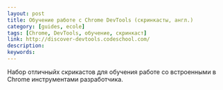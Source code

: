 ```yaml
---
layout: post
title: Обучение работе с Chrome DevTools (скринкасты, англ.)
category: [guides, ecole]
tags: [Chrome, DevTools, обучение, скринкаст]
link: http://discover-devtools.codeschool.com/
description:
keywords:
---
```


<p>Набор отличныйх скрикастов для обучения работе со встроенными в Chrome инструментами разработчика.</p>
